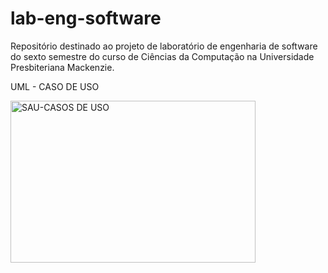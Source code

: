 # lab-eng-software
Repositório destinado ao projeto de laboratório de engenharia de software do sexto semestre do curso de Ciências da Computação na Universidade Presbiteriana Mackenzie.


UML - CASO DE USO

<img width="392" height="259" alt="SAU-CASOS DE USO" src="https://github.com/user-attachments/assets/f223b131-adce-4cfb-96bf-3736104d3c7c" />
